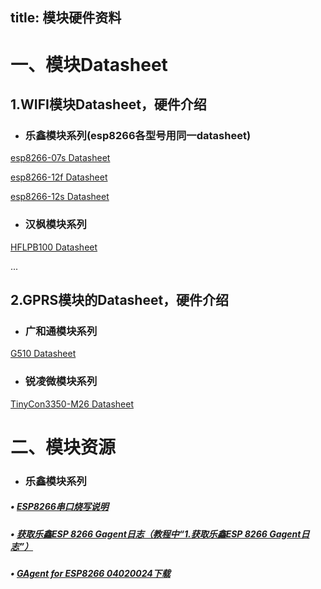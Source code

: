 title:  模块硬件资料
---

# 一、模块Datasheet

## 1.WIFI模块Datasheet，硬件介绍

- ### 乐鑫模块系列(esp8266各型号用同一datasheet)

[esp8266-07s Datasheet](http://docs.gizwits.com/en/test01.html)

[esp8266-12f Datasheet](http://docs.gizwits.com/en/test01.html)

[esp8266-12s Datasheet](http://docs.gizwits.com/en/test01.html)

- ### 汉枫模块系列

[HFLPB100 Datasheet](/assets/pdf/HF-LPB100用户手册)

...

## 2.GPRS模块的Datasheet，硬件介绍

- ### 广和通模块系列

[G510 Datasheet](/assets/pdf/FIBOCOM_G510硬件用户手册_V1.1.2.pdf)

- ### 锐凌微模块系列

[TinyCon3350-M26 Datasheet](/assets/pdf/TinyCon3350-M26硬件设计手册.pdf)

# 二、模块资源

- ### 乐鑫模块系列

##### • [ESP8266串口烧写说明](http://docs.gizwits.com/zh-cn/deviceDev/ESP8266%E4%B8%B2%E5%8F%A3%E7%83%A7%E5%86%99%E8%AF%B4%E6%98%8E.html)

##### • [获取乐鑫ESP 8266 Gagent日志（教程中“1.获取乐鑫ESP 8266 Gagent日志”）](http://docs.gizwits.com/zh-cn/deviceDev/%E9%80%9A%E8%AE%AF%E6%A8%A1%E7%BB%84%E8%B0%83%E8%AF%95%E6%97%A5%E5%BF%97%E6%8A%93%E5%8F%96%E6%95%99%E7%A8%8B.html)

##### • [GAgent for ESP8266 04020024下载](http://gizwits.oss.aliyuncs.com/hardware_resource/GAgent_00ESP826_04020024_17062808.zip)
